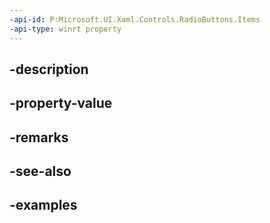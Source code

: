 ```yaml
---
-api-id: P:Microsoft.UI.Xaml.Controls.RadioButtons.Items
-api-type: winrt property
---
```


## -description

## -property-value

## -remarks

## -see-also

## -examples

